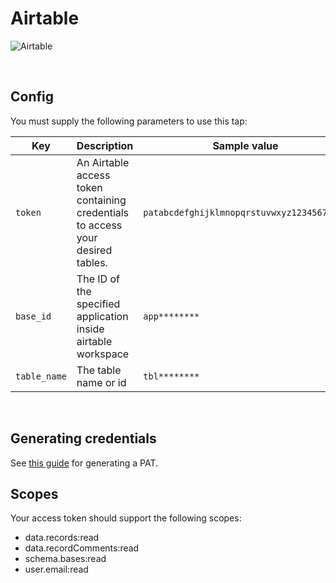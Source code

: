 # Airtable

![Airtable](https://1000logos.net/wp-content/uploads/2022/05/Airtable-Logo.png)

<br />

## Config

You must supply the following parameters to use this tap:

| Key               | Description                                                                               | Sample value                               | Required |
|-------------------|-------------------------------------------------------------------------------------------|--------------------------------------------|----------|
| `token`           | An Airtable access token containing credentials to access your desired tables.            | `patabcdefghijklmnopqrstuvwxyz1234567890A` | ✅        |
| `base_id`         | The ID of the specified application inside airtable workspace                             | `app********`                              | ✅        |
| `table_name`      | The table name or id                                                                      | `tbl********`                              |          |
<br />

## Generating credentials

See [this guide](https://airtable.com/developers/web/guides/personal-access-tokens) for generating a PAT.

## Scopes

Your access token should support the following scopes:

- data.records:read
- data.recordComments:read
- schema.bases:read
- user.email:read
